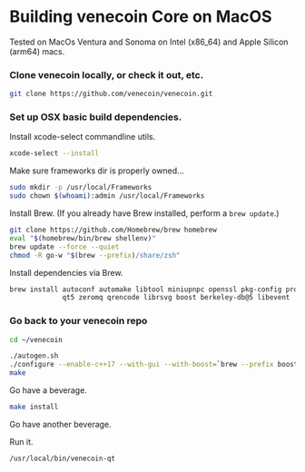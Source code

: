 # Building venecoin Core on MacOS #

Tested on MacOs Ventura and Sonoma on Intel (x86_64) and Apple Silicon (arm64) macs.

### Clone venecoin locally, or check it out, etc. ###

```sh
git clone https://github.com/venecoin/venecoin.git
```

### Set up OSX basic build dependencies. ##

Install xcode-select commandline utils.

```sh
xcode-select --install
```

Make sure frameworks dir is properly owned...

```sh
sudo mkdir -p /usr/local/Frameworks
sudo chown $(whoami):admin /usr/local/Frameworks
```

Install Brew. (If you already have Brew installed, perform a `brew update`.)

```sh
git clone https://github.com/Homebrew/brew homebrew
eval "$(homebrew/bin/brew shellenv)"
brew update --force --quiet
chmod -R go-w "$(brew --prefix)/share/zsh"
```

Install dependencies via Brew.

```sh
brew install autoconf automake libtool miniupnpc openssl pkg-config protobuf \
             qt5 zeromq qrencode librsvg boost berkeley-db@5 libevent
```

### Go back to your venecoin repo ###

```sh
cd ~/venecoin

./autogen.sh
./configure --enable-c++17 --with-gui --with-boost=`brew --prefix boost`
make
```

Go have a beverage.

```sh
make install
```

Go have another beverage.

Run it.

```sh
/usr/local/bin/venecoin-qt
```
